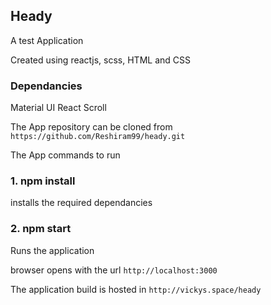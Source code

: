 ## Heady

A test Application

Created using reactjs, scss, HTML and CSS

### Dependancies

Material UI
React Scroll

The App repository can be cloned from 
`https://github.com/Reshiram99/heady.git`

The App commands to run

### 1. npm install 

installs the required dependancies

### 2. npm start

Runs the application

browser opens with the url `http://localhost:3000`


The application build is hosted in `http://vickys.space/heady`







